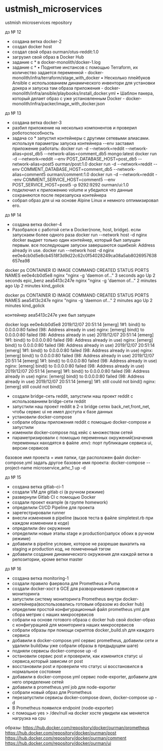 # ustmish_microservices
ustmish microservices repository

дз № 12

- создана ветка docker-2
- cоздал docker host
- создал свой образ ourman/otus-reddit:1.0
- загрузил свой образ в Docker Hub
- задание с * в docker-monolith/docker-1.log
- задание с * 
• Поднятие инстансов с помощью Terraform, их количество задается
переменной - docker-monolith/infra/terraform/stage_with_docker
• Несколько плейбуков Ansible с использованием динамического
инвентори для установки докера и запуска там образа приложения - docker-monolith/infra/ansible/playbooks/install_docker.yml
• Шаблон пакера, который делает образ с уже установленным Docker - docker-monolith/infra/packer/image_with_docker.json

дз № 13 

- создана ветка docker-3
- разбил приложение на несколько компонентов и проверил роботоспособность
- задача со * запустил контейнеры с другими сетевыми алиасами. используя параметры запуска контейнера --env заставил приложение работать:
docker run -d --network=reddit --network-alias=post_db5 --network-alias=comment_db5 mongo:latest
docker run -d --network=reddit --env POST_DATABASE_HOST=post_db5 --network-alias=post5   ourman/post:1.0
docker run -d --network=reddit --env COMMENT_DATABASE_HOST=comment_db5 --network-alias=comment5 ourman/comment:1.0
docker run -d --network=reddit --env COMMENT_SERVICE_HOST=comment5 --env POST_SERVICE_HOST=post5 -p 9292:9292 ourman/ui:1.0
- подключил к приложению volume и убедился что данные сохраняются после перезапуска контейнера
- собрал образ для ui на основе Alpine Linux и немного оптимизировал его.

дз № 14
- создана ветка docker-4
- Разобрался с работой сети в Docker(none, host, bridge).
если  запускаем более одного раза docker run --network host -d nginx
docker выдает только один контейнер, который был запущен первым. все последующие запуски завершаются ошибкой: Address already in use.
docker run --network host -d nginx 
ee0e4cb0d5e8cb4518f3d9d22c62c0f54028249ca08a5ab8026957638657ea98

docker ps
CONTAINER ID        IMAGE               COMMAND                  CREATED             STATUS              PORTS               NAMES
ee0e4cb0d5e8        nginx               "nginx -g 'daemon of…"   3 seconds ago       Up 2 seconds                            epic_benz
aea5413c247e        nginx               "nginx -g 'daemon of…"   2 minutes ago       Up 2 minutes                            kind_golick

docker ps
CONTAINER ID        IMAGE               COMMAND                  CREATED             STATUS              PORTS               NAMES
aea5413c247e        nginx               "nginx -g 'daemon of…"   2 minutes ago       Up 2 minutes                            kind_golick

контейнер aea5413c247e уже был запущен

docker logs ee0e4cb0d5e8
2019/12/07 20:51:14 [emerg] 1#1: bind() to 0.0.0.0:80 failed (98: Address already in use)
nginx: [emerg] bind() to 0.0.0.0:80 failed (98: Address already in use)
2019/12/07 20:51:14 [emerg] 1#1: bind() to 0.0.0.0:80 failed (98: Address already in use)
nginx: [emerg] bind() to 0.0.0.0:80 failed (98: Address already in use)
2019/12/07 20:51:14 [emerg] 1#1: bind() to 0.0.0.0:80 failed (98: Address already in use)
nginx: [emerg] bind() to 0.0.0.0:80 failed (98: Address already in use)
2019/12/07 20:51:14 [emerg] 1#1: bind() to 0.0.0.0:80 failed (98: Address already in use)
nginx: [emerg] bind() to 0.0.0.0:80 failed (98: Address already in use)
2019/12/07 20:51:14 [emerg] 1#1: bind() to 0.0.0.0:80 failed (98: Address already in use)
nginx: [emerg] bind() to 0.0.0.0:80 failed (98: Address already in use)
2019/12/07 20:51:14 [emerg] 1#1: still could not bind()
nginx: [emerg] still could not bind()

- создали bridge-сеть reddit, запустили наш проект reddit с использованием bridge-сети reddit
- запустили наш проект reddit в 2-х bridge сетях back_net,front_net, чтобы сервис ui не имел доступа к базе данных
- установили docker-compose
- собрали образы приложения reddit с помощью docker-compose и запустили
- изменили docker-compose под кейс с множеством сетей
- параметризировали с помощью переменных окружений(значения переменных находятся в файле .env): порт публикации сервиса ui, версии сервисов

базовое имя проекта = имя папки, где расположен файл docker-compose.yml
задать другое базовое имя проекта: docker-compose --project-name microservice_arhc_1  up -d

дз № 15

- создана ветка gitlab-ci-1
- создали VM для gitlab ci (в ручном режиме)
- развернули Gitlab CI с помощью Docker
- создали проект example (в группе homework) 
- определили CI/CD Pipeline для проекта
- зарегестрировали runner 
- внесли изменения в pipeline (вызов теста в файле simpletest.rb при каждом изменении в коде)
- определили dev окружение
- определили новые этапы stage и production(запуск обоих в ручном режиме) 
- добавили в pipeline условие, которое не разрешае  выкатить на staging и production код, не помеченный тэгом
- добавили создание динамического окружения для каждой ветки в репозитории, кроме ветки master


дз № 16

- создана ветка monitoring-1
- cоздали правило фаервола для Prometheus и Puma
- создали docker-хост в GCE для разворачивания сервисов и мониторинга
- запустили систему мониторинга Prometheus внутри docker-контейнера(воспользовались готовым образом из docker hub)
- определим простой конфигурационный файл prometheus.yml для сбора метрик с наших микросервисов
- собрали на основе готового образа с docker hub свой docker-образ с конфигурацией для мониторинга наших микросервисов
- собрали образы при помощи скриптов docker_build.sh для каждого сервиса
- добавили в docker-compose.yml сервис prometheus, добавили сети  и удалили build(мы уже собрали образы в предыдущем шаге) 
- подняли сервисы docker-compose up -d 
- остановили сервис post и проверили, как изменится статус ui сервиса,который зависим от post
- восстановили post и проверили что статус ui восстановился в нормальное состояние
- добавили в docker-compose.yml сервис node-exporter, добавили для него определение сетей
- добавили в prometheus.yml job для node-exporter
- собрали новый образ для Prometheus
- перезапустили сервисы docker-compose down, docker-compose up -d 
- В Prometheus появился endpoint (node-exporter)
- с помощью yes > /dev/null на docker хосте увидили как меняется нагрузка на cpu

образы: 
https://hub.docker.com/repository/docker/ourman/prometheus
https://hub.docker.com/repository/docker/ourman/post
https://hub.docker.com/repository/docker/ourman/comment
https://hub.docker.com/repository/docker/ourman/ui

